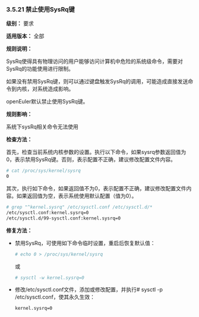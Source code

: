 ### 3.5.21 禁止使用SysRq键

**级别：** 要求

**适用版本：** 全部

**规则说明：** 

SysRq使得具有物理访问的用户能够访问计算机中危险的系统级命令，需要对SysRq的功能使用进行限制。

如果没有禁用SysRq键，则可以通过键盘触发SysRq的调用，可能造成直接发送命令到内核，对系统造成影响。

openEuler默认禁止使用SysRq键。

**规则影响：**

系统下sysRq相关命令无法使用

**检查方法：**

首先，检查当前系统内核参数的设置。执行以下命令，如果sysrq参数返回值为0，表示禁用SysRq键。否则，表示配置不正确，建议修改配置文件内容。

```bash
# cat /proc/sys/kernel/sysrq
0
```

其次，执行如下命令，如果返回值不为0，表示配置不正确，建议修改配置文件内容。如果返回值为空，表示系统使用默认配置（值为0）。

```bash
# grep "^kernel.sysrq" /etc/sysctl.conf /etc/sysctl.d/*
/etc/sysctl.conf:kernel.sysrq=0
/etc/sysctl.d/99-sysctl.conf:kernel.sysrq=0
```

**修复方法：**

* 禁用SysRq，可使用如下命令临时设置，重启后恢复默认值：

    ```bash
    # echo 0 > /proc/sys/kernel/sysrq
    ```
    或
    ```bash
    # sysctl -w kernel.sysrq=0
    ```

* 修改/etc/sysctl.conf文件，添加或修改配置，并执行# sysctl -p /etc/sysctl.conf，使其永久生效：

    ```bash
    kernel.sysrq=0
    ```
